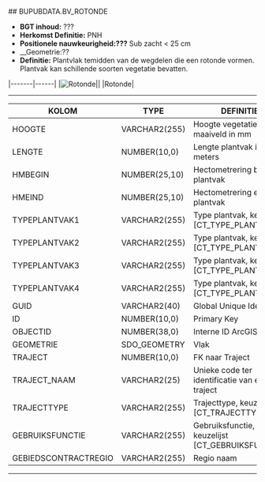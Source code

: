 ﻿﻿## BUPUBDATA.BV_ROTONDE


* __BGT inhoud:__ ???
* __Herkomst Definitie:__ PNH
* __Positionele nauwkeurigheid:???__ Sub zacht < 25 cm
* __Geometrie:??
* __Definitie:__  Plantvlak temidden van de wegdelen die een rotonde vormen. Plantvak kan schillende soorten vegetatie bevatten.


|-------|------|
|![Rotonde](rotonde.png)||
|Rotonde|

***

|KOLOM                           	|TYPE          	|DEFINITIE|
|------                          	|----          	|-----    |
|HOOGTE                             |VARCHAR2(255) 	|Hoogte vegetatie t.o.v. maaiveld in mm|
|LENGTE                          	|NUMBER(10,0)  	|Lengte plantvak in hele meters|
|HMBEGIN                         	|NUMBER(25,10) 	|Hectometrering begin plantvak|
|HMEIND                          	|NUMBER(25,10) 	|Hectometrering eind plantvak|
|TYPEPLANTVAK1                    	|VARCHAR2(255) 	|Type plantvak, keuzelijst [CT_TYPE_PLANTVAK]|
|TYPEPLANTVAK2                    	|VARCHAR2(255) 	|Type plantvak, keuzelijst [CT_TYPE_PLANTVAK]|
|TYPEPLANTVAK3                    	|VARCHAR2(255) 	|Type plantvak, keuzelijst [CT_TYPE_PLANTVAK]|
|TYPEPLANTVAK4                    	|VARCHAR2(255) 	|Type plantvak, keuzelijst [CT_TYPE_PLANTVAK]|
|GUID                            	|VARCHAR2(40)  	|Global Unique Identifier|
|ID                              	|NUMBER(10,0)  	|Primary Key|
|OBJECTID                        	|NUMBER(38,0)   |Interne ID ArcGIS|
|GEOMETRIE                       	|SDO_GEOMETRY  	|Vlak|
|TRAJECT                         	|NUMBER(10,0)  	|FK naar Traject|
|TRAJECT_NAAM                    	|VARCHAR2(25)  	|Unieke code ter identificatie van een traject|
|TRAJECTTYPE                     	|VARCHAR2(255)	|Trajecttype, keuzelijst [CT_TRAJECTTYPE]|
|GEBRUIKSFUNCTIE					|VARCHAR2(255)	|Gebruiksfunctie, keuzelijst [CT_GEBRUIKSFUNCTIE]|
|GEBIEDSCONTRACTREGIO            	|VARCHAR2(255)  |Regio naam|


***
